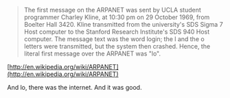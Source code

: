 > The first message on the ARPANET was sent by UCLA student programmer Charley Kline, at 10:30 pm on 29 October 1969, from Boelter Hall 3420.
> Kline transmitted from the university's SDS Sigma 7 Host computer to the Stanford Research Institute's SDS 940 Host computer.
> The message text was the word login; the l and the o letters were transmitted, but the system then crashed. Hence, the literal first message over the ARPANET was "lo".

[http://en.wikipedia.org/wiki/ARPANET](http://en.wikipedia.org/wiki/ARPANET)

And lo, there was the internet. And it was good.
